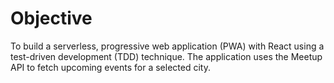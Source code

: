 # Objective 
To build a serverless, progressive web application (PWA) with React using a test-driven
development (TDD) technique. The application uses the Meetup API to fetch upcoming events
for a selected city.
